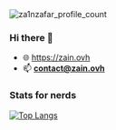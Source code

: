 <img src="https://komarev.com/ghpvc/?username=za1nzafar" alt="za1nzafar_profile_count" />

### Hi there 👋

- 🌐 <a href="https://www.zain.ovh">https://zain.ovh</a>
- 📫  **contact@zain.ovh**

### Stats for nerds
[![Top Langs](https://github-readme-stats.vercel.app/api/top-langs/?username=za1nzafar&hide_border=true&theme=dark)]([https://github.com/anuraghazra/github-readme-stats](https://github-readme-stats.vercel.app/api/top-langs/?username=za1nzafar&hide_border=true&theme=dark)) 
